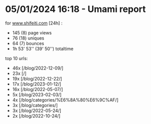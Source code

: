 # 05/01/2024 16:18 - Umami report
for www.shifeiti.com [24h] :

 - 145 (8) page views
 - 76 (18) uniques
 - 64 (7) bounces
 - 1h 53' 53'' (39' 50'') totaltime


top 10 urls:
 - 46x [/blog/2022-12-09/]
 - 23x [/]
 - 19x [/blog/2022-12-22/]
 - 17x [/blog/2023-01-12/]
 - 16x [/blog/2022-05-07/]
 - 5x [/blog/2023-02-03/]
 - 4x [/blog/categories/%E6%8A%80%E6%9C%AF/]
 - 3x [/blog/categories/]
 - 3x [/blog/2022-05-24/]
 - 2x [/blog/2022-10-24/]


